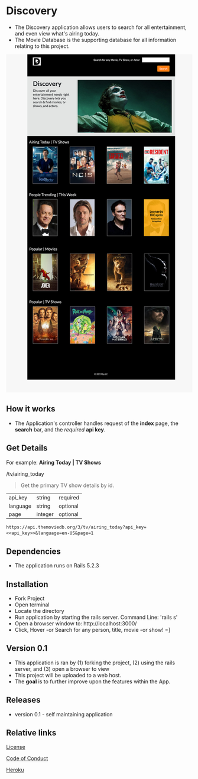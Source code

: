 # Discovery
+ The Discovery application allows users to search for all entertainment, and even view what's airing today.
+ The Movie Database is the supporting database for all information relating to this project.

<img src="app/assets/images/screenshot.png" alt="Discovery Application" width="882">

## How it works
+ The Application's controller handles request of the **index** page, the **search** bar, and the _required_ **api key**.

## Get Details
For example: **Airing Today | TV Shows**

/tv/airing_today<br>
>Get the primary TV show details by id.

<table>
  <tr>
    <td>api_key</td>
    <td>string</td>
    <td>required</td>
  </tr>
  <tr>
    <td>language</td>
    <td>string</td>
    <td>optional</td>
  </tr>
  <tr>
    <td>page</td>
    <td>integer</td>
    <td>optional</td>
  </tr>
</table>

```
https://api.themoviedb.org/3/tv/airing_today?api_key=<<api_key>>&language=en-US&page=1
```

## Dependencies
+ The application runs on Rails 5.2.3

## Installation
+ Fork Project
+ Open terminal
+ Locate the directory
+ Run application by starting the rails server.
   Command Line: 'rails s'
+ Open a browser window to: http://localhost:3000/
+ Click, Hover -or Search for any person, title, movie -or show! =]

## Version 0.1
+ This application is ran by (1) forking the project, (2) using the rails server, and (3) open a browser to view
+ This project will be uploaded to a web host.
+ The **goal** is to further improve upon the features within the App.

## Releases
+ version 0.1 - self maintaining application

## Relative links
[License](docs/License.md)

[Code of Conduct](docs/Code_of_Conduct.md)

[Heroku](https://stormy-dusk-88234.herokuapp.com/)
